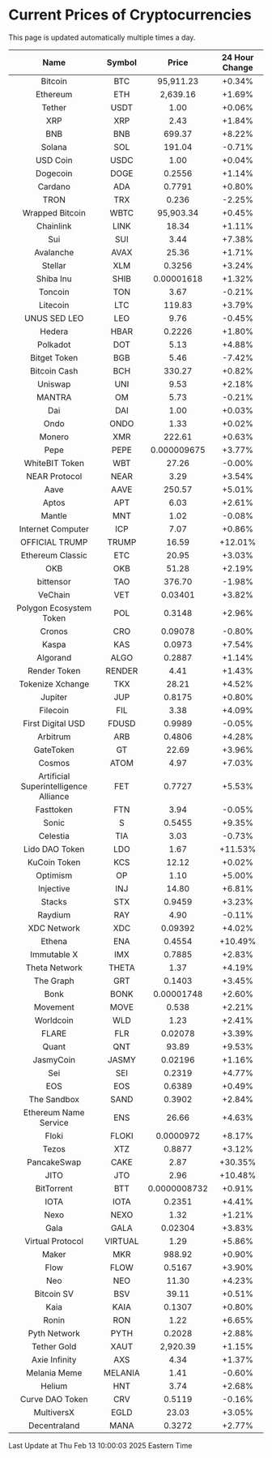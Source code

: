 # Current Prices of Cryptocurrencies
This page is updated automatically multiple times a day.

| Name | Symbol | Price | 24 Hour Change |
| :---: |:---:| :---: | :---: |
| Bitcoin | BTC | 95,911.23 | +0.34% |
| Ethereum | ETH | 2,639.16 | +1.69% |
| Tether | USDT | 1.00 | +0.06% |
| XRP | XRP | 2.43 | +1.84% |
| BNB | BNB | 699.37 | +8.22% |
| Solana | SOL | 191.04 | -0.71% |
| USD Coin | USDC | 1.00 | +0.04% |
| Dogecoin | DOGE | 0.2556 | +1.14% |
| Cardano | ADA | 0.7791 | +0.80% |
| TRON | TRX | 0.236 | -2.25% |
| Wrapped Bitcoin | WBTC | 95,903.34 | +0.45% |
| Chainlink | LINK | 18.34 | +1.11% |
| Sui | SUI | 3.44 | +7.38% |
| Avalanche | AVAX | 25.36 | +1.71% |
| Stellar | XLM | 0.3256 | +3.24% |
| Shiba Inu | SHIB | 0.00001618 | +1.32% |
| Toncoin | TON | 3.67 | -0.21% |
| Litecoin | LTC | 119.83 | +3.79% |
| UNUS SED LEO | LEO | 9.76 | -0.45% |
| Hedera | HBAR | 0.2226 | +1.80% |
| Polkadot | DOT | 5.13 | +4.88% |
| Bitget Token | BGB | 5.46 | -7.42% |
| Bitcoin Cash | BCH | 330.27 | +0.82% |
| Uniswap | UNI | 9.53 | +2.18% |
| MANTRA | OM | 5.73 | -0.21% |
| Dai | DAI | 1.00 | +0.03% |
| Ondo | ONDO | 1.33 | +0.02% |
| Monero | XMR | 222.61 | +0.63% |
| Pepe | PEPE | 0.000009675 | +3.77% |
| WhiteBIT Token | WBT | 27.26 | -0.00% |
| NEAR Protocol | NEAR | 3.29 | +3.54% |
| Aave | AAVE | 250.57 | +5.01% |
| Aptos | APT | 6.03 | +2.61% |
| Mantle | MNT | 1.02 | -0.08% |
| Internet Computer | ICP | 7.07 | +0.86% |
| OFFICIAL TRUMP | TRUMP | 16.59 | +12.01% |
| Ethereum Classic | ETC | 20.95 | +3.03% |
| OKB | OKB | 51.28 | +2.19% |
| bittensor | TAO | 376.70 | -1.98% |
| VeChain | VET | 0.03401 | +3.82% |
| Polygon Ecosystem Token | POL | 0.3148 | +2.96% |
| Cronos | CRO | 0.09078 | -0.80% |
| Kaspa | KAS | 0.0973 | +7.54% |
| Algorand | ALGO | 0.2887 | +1.14% |
| Render Token | RENDER | 4.41 | +1.43% |
| Tokenize Xchange | TKX | 28.21 | +4.52% |
| Jupiter | JUP | 0.8175 | +0.80% |
| Filecoin | FIL | 3.38 | +4.09% |
| First Digital USD | FDUSD | 0.9989 | -0.05% |
| Arbitrum | ARB | 0.4806 | +4.28% |
| GateToken | GT | 22.69 | +3.96% |
| Cosmos | ATOM | 4.97 | +7.03% |
| Artificial Superintelligence Alliance | FET | 0.7727 | +5.53% |
| Fasttoken | FTN | 3.94 | -0.05% |
| Sonic | S | 0.5455 | +9.35% |
| Celestia | TIA | 3.03 | -0.73% |
| Lido DAO Token | LDO | 1.67 | +11.53% |
| KuCoin Token | KCS | 12.12 | +0.02% |
| Optimism | OP | 1.10 | +5.00% |
| Injective | INJ | 14.80 | +6.81% |
| Stacks | STX | 0.9459 | +3.23% |
| Raydium | RAY | 4.90 | -0.11% |
| XDC Network | XDC | 0.09392 | +4.02% |
| Ethena | ENA | 0.4554 | +10.49% |
| Immutable X | IMX | 0.7885 | +2.83% |
| Theta Network | THETA | 1.37 | +4.19% |
| The Graph | GRT | 0.1403 | +3.45% |
| Bonk | BONK | 0.00001748 | +2.60% |
| Movement | MOVE | 0.538 | +2.21% |
| Worldcoin | WLD | 1.23 | +2.41% |
| FLARE | FLR | 0.02078 | +3.39% |
| Quant | QNT | 93.89 | +9.53% |
| JasmyCoin | JASMY | 0.02196 | +1.16% |
| Sei | SEI | 0.2319 | +4.77% |
| EOS | EOS | 0.6389 | +0.49% |
| The Sandbox | SAND | 0.3902 | +2.84% |
| Ethereum Name Service | ENS | 26.66 | +4.63% |
| Floki | FLOKI | 0.0000972 | +8.17% |
| Tezos | XTZ | 0.8877 | +3.12% |
| PancakeSwap | CAKE | 2.87 | +30.35% |
| JITO | JTO | 2.96 | +10.48% |
| BitTorrent | BTT | 0.0000008732 | +0.91% |
| IOTA | IOTA | 0.2351 | +4.41% |
| Nexo | NEXO | 1.32 | +1.21% |
| Gala | GALA | 0.02304 | +3.83% |
| Virtual Protocol | VIRTUAL | 1.29 | +5.86% |
| Maker | MKR | 988.92 | +0.90% |
| Flow | FLOW | 0.5167 | +3.90% |
| Neo | NEO | 11.30 | +4.23% |
| Bitcoin SV | BSV | 39.11 | +0.51% |
| Kaia | KAIA | 0.1307 | +0.80% |
| Ronin | RON | 1.22 | +6.65% |
| Pyth Network | PYTH | 0.2028 | +2.88% |
| Tether Gold | XAUT | 2,920.39 | +1.15% |
| Axie Infinity | AXS | 4.34 | +1.37% |
| Melania Meme | MELANIA | 1.41 | -0.60% |
| Helium | HNT | 3.74 | +2.68% |
| Curve DAO Token | CRV | 0.5119 | -0.16% |
| MultiversX | EGLD | 23.03 | +3.05% |
| Decentraland | MANA | 0.3272 | +2.77% |

Last Update at Thu Feb 13 10:00:03 2025 Eastern Time